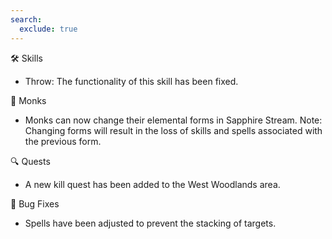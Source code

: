 ```yaml
---
search:
  exclude: true
---
```


🛠️ Skills

- Throw: The functionality of this skill has been fixed.

🧘 Monks

- Monks can now change their elemental forms in Sapphire Stream. Note: Changing forms will result in the loss of skills and spells associated with the previous form.

🔍 Quests

- A new kill quest has been added to the West Woodlands area.

🐞 Bug Fixes

- Spells have been adjusted to prevent the stacking of targets.
